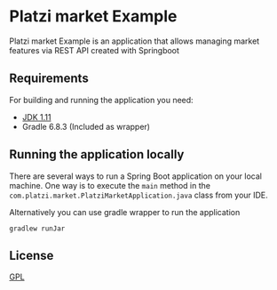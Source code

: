 # Platzi market Example
Platzi market Example is an application that allows managing market features via REST API created with Springboot

## Requirements

For building and running the application you need:

- [JDK 1.11](https://openjdk.java.net/projects/jdk/11/l)
- Gradle 6.8.3 (Included as wrapper)

## Running the application locally

There are several ways to run a Spring Boot application on your local machine. One way is to execute the `main` method in the `com.platzi.market.PlatziMarketApplication.java` class from your IDE.

Alternatively you can use gradle wrapper to run the application 

```shell
gradlew runJar
```

## License
[GPL](https://openjdk.java.net/legal/gplv2+ce.html)

